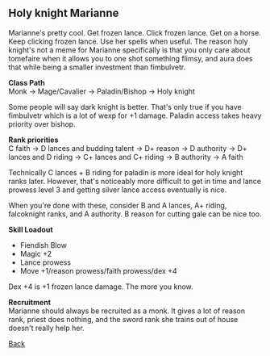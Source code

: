 ## Holy knight Marianne

Marianne's pretty cool. Get frozen lance. Click frozen lance. Get on a horse. Keep clicking frozen lance. Use her spells when useful. The reason holy knight's not a meme
for Marianne specifically is that you only care about tomefaire when it allows you to one shot something flimsy, and aura does that while being a smaller investment than 
fimbulvetr. 

__Class Path__ <br>
Monk -> Mage/Cavalier -> Paladin/Bishop -> Holy knight

Some people will say dark knight is better. That's only true if you have fimbulvetr which is a lot of wexp for +1 damage. Paladin access takes heavy priority over bishop.

__Rank priorities__ <br>
C faith -> D lances and budding talent -> D+ reason -> D authority -> D+ lances and D riding -> C+ lances and C+ riding -> B authority -> A faith

Technically C lances + B riding for paladin is more ideal for holy knight ranks later. However, that's noticeably more difficult to get in time and lance prowess level 3 and getting silver lance access eventually is nice.

When you're done with these, consider B and A lances, A+ riding, falcoknight ranks, and A authority. B reason for cutting gale can be nice too.

__Skill Loadout__
- Fiendish Blow
- Magic +2
- Lance prowess
- Move +1/reason prowess/faith prowess/dex +4

Dex +4 is +1 frozen lance damage. The more you know. 

__Recruitment__<br>
Marianne should always be recruited as a monk. It gives a lot of reason rank, priest does nothing, and the sword rank she trains out of house doesn't really help her.

[Back](https://rocdoc2.github.io/fe3h-discord-builds/Marianne.html)
